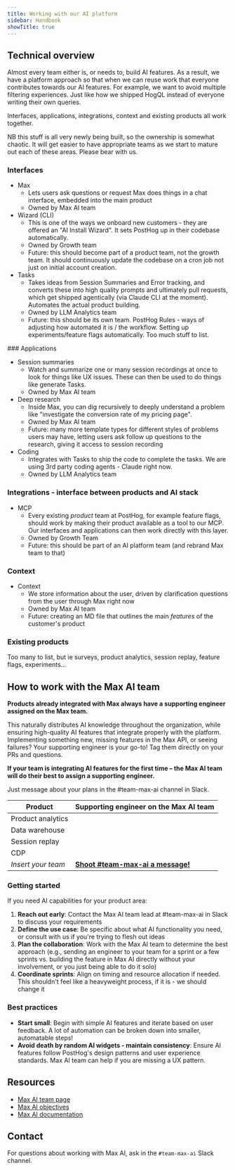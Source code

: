 ```yaml
---
title: Working with our AI platform
sidebar: Handbook
showTitle: true
---
```


## Technical overview

Almost every team either is, or needs to, build AI features. As a result, we have a platform approach so that when we can reuse work that everyone contributes towards our AI features. For example, we want to avoid multiple filtering experiences. Just like how we shipped HogQL instead of everyone writing their own queries.

Interfaces, applications, integrations, context and existing products all work together.

NB this stuff is all very newly being built, so the ownership is somewhat chaotic. It will get easier to have appropriate teams as we start to mature out each of these areas. Please bear with us.

### Interfaces

- Max
  - Lets users ask questions or request Max does things in a chat interface, embedded into the main product
  - Owned by Max AI team
- Wizard (CLI)
  - This is one of the ways we onboard new customers - they are offered an "AI Install Wizard". It sets PostHog up in their codebase automatically.
  - Owned by Growth team
  - Future: this should become part of a product team, not the growth team. It should continuously update the codebase on a cron job not just on initial account creation.
- Tasks
  - Takes ideas from Session Summaries and Error tracking, and converts these into high quality prompts and ultimately pull requests, which get shipped agentically (via Claude CLI at the moment). Automates the actual product building.
  - Owned by LLM Analytics team
  - Future: this should be its own team. PostHog Rules - ways of adjusting how automated it is / the workflow. Setting up experiments/feature flags automatically. Too much stuff to list.

### Applications

- Session summaries
  - Watch and summarize one or many session recordings at once to look for things like UX issues. These can then be used to do things like generate Tasks.
  - Owned by Max AI team
- Deep research
  - Inside Max, you can dig recursively to deeply understand a problem like "investigate the conversion rate of my pricing page".
  - Owned by Max AI team
  - Future: many more template types for different styles of problems users may have, letting users ask follow up questions to the research, giving it access to session recording
- Coding
  - Integrates with Tasks to ship the code to complete the tasks. We are using 3rd party coding agents - Claude right now.
  - Owned by LLM Analytics team

### Integrations - interface between products and AI stack

- MCP
  - Every existing _product_ team at PostHog, for example feature flags, should work by making their product available as a tool to our MCP. Our interfaces and applications can then work directly with this layer.
  - Owned by Growth Team
  - Future: this should be part of an AI platform team (and rebrand Max team to that)

### Context

- Context
  - We store information about the user, driven by clarification questions from the user through Max right now
  - Owned by Max AI team
  - Future: creating an MD file that outlines the main _features_ of the customer's product

### Existing products

Too many to list, but ie surveys, product analytics, session replay, feature flags, experiments...

## How to work with the Max AI team

**Products already integrated with Max always have a supporting engineer assigned on the Max team.**

This naturally distributes AI knowledge throughout the organization, while ensuring high-quality AI features that integrate properly with the platform. Implementing something new, missing features in the Max API, or seeing failures? Your supporting engineer is your go-to! Tag them directly on your PRs and questions.

**If your team is integrating AI features for the first time – the Max AI team will do their best to assign a supporting engineer.**

Just message about your plans in the #team-max-ai channel in Slack. 

| Product | Supporting engineer on the Max AI team |
| --- | --- |
| Product analytics | <TeamMember name="Emanuele Capparelli" /> |
| Data warehouse | <TeamMember name="Michael Matloka" /> |
| Session replay | <TeamMember name="Alex Lebedev" /> |
| CDP | <TeamMember name="Georgiy Tarasov" /> |
| _Insert your team_ | [**Shoot #team-max-ai a message!**](https://posthog.slack.com/archives/C06NZEZ7V3Q) |

### Getting started

If you need AI capabilities for your product area:

1. **Reach out early**: Contact the Max AI team lead at #team-max-ai in Slack to discuss your requirements
2. **Define the use case**: Be specific about what AI functionality you need, or consult with us if you're trying to flesh out ideas
3. **Plan the collaboration**: Work with the Max AI team to determine the best approach (e.g., sending an engineer to your team for a sprint or a few sprints vs. building the feature in Max AI directly without your involvement, or you just being able to do it solo)
4. **Coordinate sprints**: Align on timing and resource allocation if needed. This shouldn't feel like a heavyweight process, if it is - we should change it

### Best practices

- **Start small**: Begin with simple AI features and iterate based on user feedback. A lot of automation can be broken down into smaller, automatable steps!
- **Avoid death by random AI widgets - maintain consistency**: Ensure AI features follow PostHog's design patterns and user experience standards. Max AI team can help if you are missing a UX pattern.

## Resources

- [Max AI team page](/teams/max-ai)
- [Max AI objectives](/teams/max-ai/objectives)
- [Max AI documentation](/docs/max-ai)

## Contact

For questions about working with Max AI, ask in the `#team-max-ai` Slack channel.
